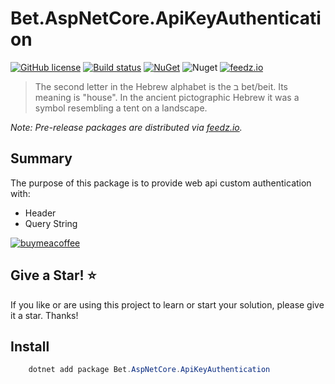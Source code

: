 ﻿# Bet.AspNetCore.ApiKeyAuthentication

[![GitHub license](https://img.shields.io/badge/license-MIT-blue.svg?style=flat-square)](https://raw.githubusercontent.com/kdcllc/Bet.AspNetCore/master/LICENSE)
[![Build status](https://ci.appveyor.com/api/projects/status/fo9rakj7s7uhs3ij?svg=true)](https://ci.appveyor.com/project/kdcllc/bet-aspnetcore)
[![NuGet](https://img.shields.io/nuget/v/Bet.AspNetCore.ApiKeyAuthentication.svg)](https://www.nuget.org/packages?q=Bet.AspNetCore.ApiKeyAuthentication)
![Nuget](https://img.shields.io/nuget/dt/Bet.AspNetCore.ApiKeyAuthentication)
[![feedz.io](https://img.shields.io/badge/endpoint.svg?url=https://f.feedz.io/kdcllc/bet-aspnetcore/shield/Bet.AspNetCore.ApiKeyAuthentication/latest)](https://f.feedz.io/kdcllc/bet-aspnetcore/packages/Bet.AspNetCore.ApiKeyAuthentication/latest/download)

> The second letter in the Hebrew alphabet is the ב bet/beit. Its meaning is "house". In the ancient pictographic Hebrew it was a symbol resembling a tent on a landscape.

*Note: Pre-release packages are distributed via [feedz.io](https://f.feedz.io/kdcllc/bet-aspnetcore/nuget/index.json).*

## Summary

The purpose of this package is to provide web api custom authentication with:

- Header
- Query String

[![buymeacoffee](https://www.buymeacoffee.com/assets/img/custom_images/orange_img.png)](https://www.buymeacoffee.com/vyve0og)

## Give a Star! :star:

If you like or are using this project to learn or start your solution, please give it a star. Thanks!

## Install

```csharp
    dotnet add package Bet.AspNetCore.ApiKeyAuthentication
```
